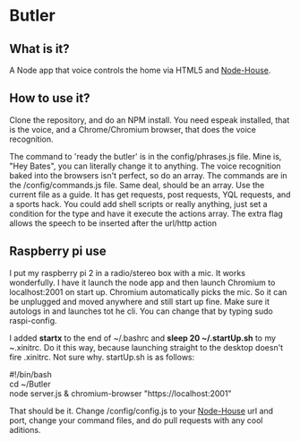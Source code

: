# Butler

<h2>What is it?</h2>
<p>A Node app that voice controls the home via HTML5 and <a href="http://github.com/mingram8/Node-House">Node-House</a>.</p>
<h2>How to use it?</h2>
<p>Clone the repository, and do an NPM install. You need espeak installed,  that is the voice, and a Chrome/Chromium browser, that does the voice recognition.</p>
<p>The command to 'ready the butler' is in the config/phrases.js file. Mine is, "Hey Bates", you can literally change it to anything. The voice recognition baked into the browsers isn't perfect, so do an array. The commands are in the /config/commands.js file. Same deal, should be an array. Use the current file as a guide. It has get requests, post requests, YQL requests, and a sports hack. You could add shell scripts or really anything, just set a condition for the type and have it execute the actions array. The extra flag allows the speech to be inserted after the url/http action</p>

<h2>Raspberry pi use</h2>

<p>I put my raspberry pi 2 in a radio/stereo box with a mic. It works wonderfully. I have it launch the node app and then launch Chromium to localhost:2001 on start up. Chromium automatically picks the mic. So it can be unplugged and moved anywhere and still start up fine. Make sure it autologs in and launches tot he cli. You can change that by typing sudo raspi-config.</p>

<p>I added <b>startx</b> to the end of ~/.bashrc and <b>sleep 20 ~/.startUp.sh</b> to my ~.xinitrc. Do it this way, because launching straight to the desktop doesn't fire .xinitrc. Not sure why. startUp.sh is as follows:</p>

<p>
#!/bin/bash </br>
cd ~/Butler</br>
node server.js & chromium-browser "https://localhost:2001"
</p>

<p>That should be it. Change /config/config.js to your <a href="http://github.com/mingram8/Node-House">Node-House</a> url and port, change your command files, and do pull requests with any cool aditions. 
</p>


